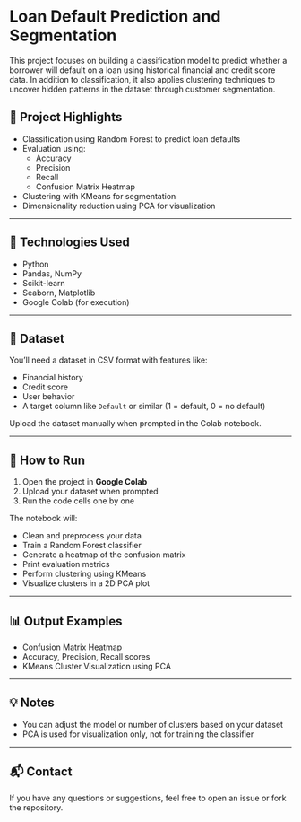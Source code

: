 # Loan Default Prediction and Segmentation

This project focuses on building a classification model to predict whether a borrower will default on a loan using historical financial and credit score data. In addition to classification, it also applies clustering techniques to uncover hidden patterns in the dataset through customer segmentation.

## 📌 Project Highlights

- Classification using Random Forest to predict loan defaults
- Evaluation using:
  - Accuracy
  - Precision
  - Recall
  - Confusion Matrix Heatmap
- Clustering with KMeans for segmentation
- Dimensionality reduction using PCA for visualization

---

## 🔧 Technologies Used

- Python
- Pandas, NumPy
- Scikit-learn
- Seaborn, Matplotlib
- Google Colab (for execution)

---

## 📁 Dataset

You’ll need a dataset in CSV format with features like:
- Financial history
- Credit score
- User behavior
- A target column like `Default` or similar (1 = default, 0 = no default)

Upload the dataset manually when prompted in the Colab notebook.

---

## 🚀 How to Run

1. Open the project in **Google Colab**
2. Upload your dataset when prompted
3. Run the code cells one by one

The notebook will:
- Clean and preprocess your data
- Train a Random Forest classifier
- Generate a heatmap of the confusion matrix
- Print evaluation metrics
- Perform clustering using KMeans
- Visualize clusters in a 2D PCA plot

---

## 📊 Output Examples

- Confusion Matrix Heatmap
- Accuracy, Precision, Recall scores
- KMeans Cluster Visualization using PCA

---

## 💡 Notes

- You can adjust the model or number of clusters based on your dataset
- PCA is used for visualization only, not for training the classifier

---

## 📬 Contact

If you have any questions or suggestions, feel free to open an issue or fork the repository.

